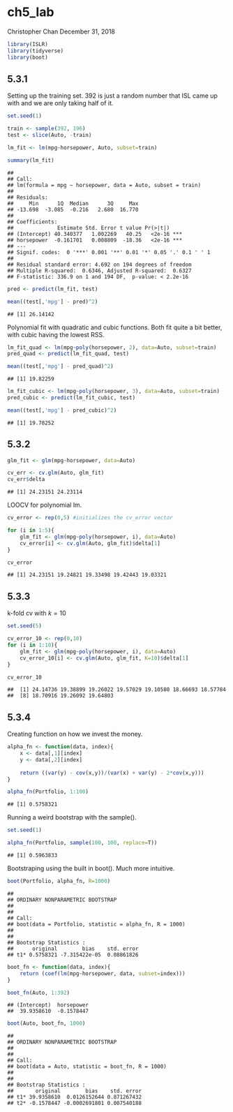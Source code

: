 ch5\_lab
================
Christopher Chan
December 31, 2018

``` r
library(ISLR)
library(tidyverse)
library(boot)
```

5.3.1
-----

Setting up the training set. 392 is just a random number that ISL came up with and we are only taking half of it.

``` r
set.seed(1)

train <- sample(392, 196)
test <- slice(Auto, -train)
```

``` r
lm_fit <- lm(mpg~horsepower, Auto, subset=train)

summary(lm_fit)
```

    ## 
    ## Call:
    ## lm(formula = mpg ~ horsepower, data = Auto, subset = train)
    ## 
    ## Residuals:
    ##     Min      1Q  Median      3Q     Max 
    ## -13.698  -3.085  -0.216   2.680  16.770 
    ## 
    ## Coefficients:
    ##              Estimate Std. Error t value Pr(>|t|)    
    ## (Intercept) 40.340377   1.002269   40.25   <2e-16 ***
    ## horsepower  -0.161701   0.008809  -18.36   <2e-16 ***
    ## ---
    ## Signif. codes:  0 '***' 0.001 '**' 0.01 '*' 0.05 '.' 0.1 ' ' 1
    ## 
    ## Residual standard error: 4.692 on 194 degrees of freedom
    ## Multiple R-squared:  0.6346, Adjusted R-squared:  0.6327 
    ## F-statistic: 336.9 on 1 and 194 DF,  p-value: < 2.2e-16

``` r
pred <- predict(lm_fit, test)

mean((test[,'mpg'] - pred)^2)
```

    ## [1] 26.14142

Polynomial fit with quadratic and cubic functions. Both fit quite a bit better, with cubic having the lowest RSS.

``` r
lm_fit_quad <- lm(mpg~poly(horsepower, 2), data=Auto, subset=train)
pred_quad <- predict(lm_fit_quad, test) 

mean((test[,'mpg'] - pred_quad)^2)
```

    ## [1] 19.82259

``` r
lm_fit_cubic <- lm(mpg~poly(horsepower, 3), data=Auto, subset=train)
pred_cubic <- predict(lm_fit_cubic, test)

mean((test[,'mpg'] - pred_cubic)^2)
```

    ## [1] 19.78252

5.3.2
-----

``` r
glm_fit <- glm(mpg~horsepower, data=Auto)

cv_err <- cv.glm(Auto, glm_fit)
cv_err$delta
```

    ## [1] 24.23151 24.23114

LOOCV for polynomial lm.

``` r
cv_error <- rep(0,5) #initializes the cv_error vector

for (i in 1:5){
    glm_fit <- glm(mpg~poly(horsepower, i), data=Auto)
    cv_error[i] <- cv.glm(Auto, glm_fit)$delta[1]
}

cv_error
```

    ## [1] 24.23151 19.24821 19.33498 19.42443 19.03321

5.3.3
-----

k-fold cv with *k* = 10

``` r
set.seed(5)

cv_error_10 <- rep(0,10)
for (i in 1:10){
    glm_fit <- glm(mpg~poly(horsepower, i), data=Auto)
    cv_error_10[i] <- cv.glm(Auto, glm_fit, K=10)$delta[1]
}

cv_error_10
```

    ##  [1] 24.14736 19.38899 19.26022 19.57029 19.10580 18.66693 18.57784
    ##  [8] 18.70916 19.26092 19.64803

5.3.4
-----

Creating function on how we invest the money.

``` r
alpha_fn <- function(data, index){
    x <- data[,1][index]
    y <- data[,2][index]
    
    return ((var(y) - cov(x,y))/(var(x) + var(y) - 2*cov(x,y)))
}
```

``` r
alpha_fn(Portfolio, 1:100)
```

    ## [1] 0.5758321

Running a weird bootstrap with the sample().

``` r
set.seed(1)

alpha_fn(Portfolio, sample(100, 100, replace=T))
```

    ## [1] 0.5963833

Bootstraping using the built in boot(). Much more intuitive.

``` r
boot(Portfolio, alpha_fn, R=1000)
```

    ## 
    ## ORDINARY NONPARAMETRIC BOOTSTRAP
    ## 
    ## 
    ## Call:
    ## boot(data = Portfolio, statistic = alpha_fn, R = 1000)
    ## 
    ## 
    ## Bootstrap Statistics :
    ##      original        bias    std. error
    ## t1* 0.5758321 -7.315422e-05  0.08861826

``` r
boot_fn <- function(data, index){
    return (coef(lm(mpg~horsepower, data, subset=index)))
}

boot_fn(Auto, 1:392)
```

    ## (Intercept)  horsepower 
    ##  39.9358610  -0.1578447

``` r
boot(Auto, boot_fn, 1000)
```

    ## 
    ## ORDINARY NONPARAMETRIC BOOTSTRAP
    ## 
    ## 
    ## Call:
    ## boot(data = Auto, statistic = boot_fn, R = 1000)
    ## 
    ## 
    ## Bootstrap Statistics :
    ##       original        bias    std. error
    ## t1* 39.9358610  0.0126152644 0.871267432
    ## t2* -0.1578447 -0.0002691801 0.007540188
